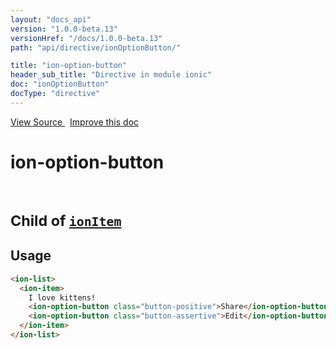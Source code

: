 ```yaml
---
layout: "docs_api"
version: "1.0.0-beta.13"
versionHref: "/docs/1.0.0-beta.13"
path: "api/directive/ionOptionButton/"

title: "ion-option-button"
header_sub_title: "Directive in module ionic"
doc: "ionOptionButton"
docType: "directive"
---
```


<div class="improve-docs">
  <a href='http://github.com/driftyco/ionic/tree/master/js/angular/directive/itemOptionButton.js#L4'>
    View Source
  </a>
  &nbsp;
  <a href='http://github.com/driftyco/ionic/edit/master/js/angular/directive/itemOptionButton.js#L4'>
    Improve this doc
  </a>
</div>




<h1 class="api-title">

  ion-option-button


<br />
<small>
  Child of <a href="/docs/api/directive/ionItem/"><code>ionItem</code></a>
</small>


</h1>














  
<h2 id="usage">Usage</h2>
  
```html
<ion-list>
  <ion-item>
    I love kittens!
    <ion-option-button class="button-positive">Share</ion-option-button>
    <ion-option-button class="button-assertive">Edit</ion-option-button>
  </ion-item>
</ion-list>
```
  
  

  





